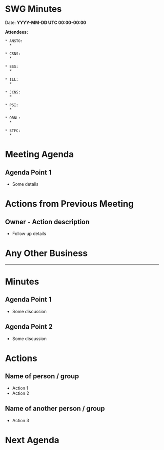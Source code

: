# SWG Minutes

Date: **YYYY-MM-DD UTC 00:00-00:00**

**Attendees:**
```
* ANSTO:
  * 
  
* CSNS:
  * 
  
* ESS:
  *
  
* ILL:
  * 

* JCNS:
  * 

* PSI:
  * 
  
* ORNL:
  * 
  
* STFC:
  *
```

# Meeting Agenda

## Agenda Point 1
- Some details

# Actions from Previous Meeting

## Owner - Action description
- Follow up details

# Any Other Business

------------

# Minutes

## Agenda Point 1
- Some discussion

## Agenda Point 2
- Some discussion


# Actions

## Name of person / group
- Action 1
- Action 2

## Name of another person / group
- Action 3

# Next Agenda

